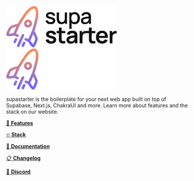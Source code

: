 <img src="./public/supastarter-logo-light.svg#gh-light-mode-only" alt="supastarter" width="300px" />
<img src="./public/supastarter-logo-dark.svg#gh-dark-mode-only" alt="supastarter" width="300px" />

supastarter is the boilerplate for your next web app built on top of Supabase, Next.js, ChakraUI and more. Learn more about features and the stack on our website.

[:rocket: **Features**](https://supastarter.dev/#features)

[:fire: **Stack**](https://supastarter.dev/#stack)

[:blue_book: **Documentation**](https://supastarter.dev/docs/get-started)

[:clipboard: **Changelog**](https://supastarter.dev/changelog)

[:speech_balloon: **Discord**](https://discord.gg/RPg3tVNd2W)
